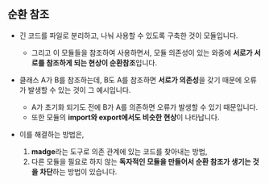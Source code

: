 
## 순환 참조

- 긴 코드를 파일로 분리하고, 나눠 사용할 수 있도록 구축한 것이 모듈입니다.
    - 그리고 이 모듈들을 참조하여 사용하면서, 모듈 의존성이 있는 와중에 **서로가 서로를 참조하게 되는 현상이 순환참조**입니다.

- 클래스 A가 B를 참조하는데, B도 A를 참조하면 **서로가 의존성**을 갖기 때문에 오류가 발생할 수 있는 것이 그 예시입니다. 
    - A가 초기화 되기도 전에 B가 A를 의존하면 오류가 발생할 수 있기 때문입니다.
    - 또한 모듈의 **import와 export에서도 비슷한 현상**이 나타납니다.

- 이를 해결하는 방법은, 
    1. **madge**라는 도구로 의존 관계에 있는 코드를 찾아내는 방법,
    2. 다른 모듈을 필요로 하지 않는 **독자적인 모듈을 만들어서 순환 참조가 생기는 것을 차단**하는 방법이 있습니다.